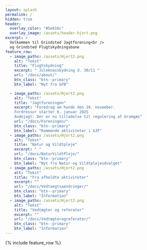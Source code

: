 ```yaml
---
layout: splash
permalink: /
hidden: true
header:
  overlay_color: "#5e616c"
  overlay_image: /assets/header-hjort.png
excerpt: >
  Velkommen til Grindsted Jagtforening<br />
  og Grindsted Flugtskydningsbane
feature_row:
  - image_paths: /assets/Hjort2.png
    alt: "Tekst"
    title: "Flugtskydning"
    excerpt: " Juleknasskydning d. 30/11 "
    url: "/docs/about/"
    btn_class: "btn--primary"
    btn_label: "Nyt fra GFB" 

  - image_paths: /assets/Hjort2.png
    alt: "Tekst"
    title: "Jagtforeningen"
    excerpt: "Foredrag om hunde den 26. november.
    Fordressur starter 6. januar 2025   
    Andejagt: Der er nu tilladelse til regulering af bramgæs"
    url: "/docs/Foreningen/"
    btn_class: "btn--primary"
    btn_label: "Kommende aktiviteter i GJF" 
  - image_paths: /assets/Hjort2.png
    alt: "Tekst"
    title: "Natur og Vildtpleje"
    excerpt: " "
    url: "/docs/NaturVildtPleje/"
    btn_class: "btn--primary"
    btn_label: "Nyt fra Natur-og Vildtplejeudvalget"   
  - image_paths: /assets/Hjort2.png
    alt: "Tekst"
    title: "Fra afholdte aktiviteter"
    excerpt: ""
    url: "/docs/Vedtaegtsaendringer/"
    btn_class: "btn--primary"
    btn_label: "Information" 
  - image_paths: /assets/Hjort2.png
    alt: "Tekst"
    title: "Vedtægter og referater"
    excerpt: ""
    url: "/docs/Vedtægterogreferater/"
    btn_class: "btn--primary"
    btn_label: "Information" 
---
```


{% include feature_row %}

